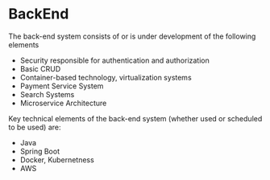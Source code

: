 # BackEnd

The back-end system consists of or is under development of the following elements

- Security responsible for authentication and authorization
- Basic CRUD
- Container-based technology, virtualization systems
- Payment Service System
- Search Systems
- Microservice Architecture

Key technical elements of the back-end system (whether used or scheduled to be used) are:

- Java
- Spring Boot
- Docker, Kubernetness
- AWS
